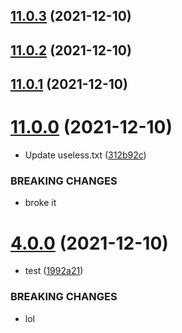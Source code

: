 ## [11.0.3](https://github.com/alltidsemester/restrict-branch/compare/v11.0.2...v11.0.3) (2021-12-10)



## [11.0.2](https://github.com/alltidsemester/restrict-branch/compare/v11.0.1...v11.0.2) (2021-12-10)



## [11.0.1](https://github.com/alltidsemester/restrict-branch/compare/v11.0.0...v11.0.1) (2021-12-10)



# [11.0.0](https://github.com/alltidsemester/restrict-branch/compare/v4.0.0...v11.0.0) (2021-12-10)


* Update useless.txt ([312b92c](https://github.com/alltidsemester/restrict-branch/commit/312b92c76a0d3728791e3dc1fd6c033a774e5b8e))


### BREAKING CHANGES

* broke it



# [4.0.0](https://github.com/alltidsemester/restrict-branch/compare/v1.0.0...v4.0.0) (2021-12-10)


* test ([1992a21](https://github.com/alltidsemester/restrict-branch/commit/1992a21bbf5ff9bbcbb137ed209e014885a32c80))


### BREAKING CHANGES

* lol




